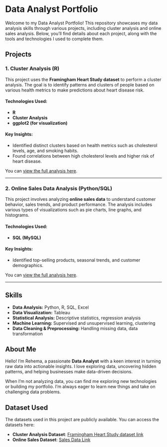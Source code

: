 # Data Analyst Portfolio

Welcome to my Data Analyst Portfolio! This repository showcases my data analysis skills through various projects, including cluster analysis and online sales analysis. Below, you’ll find details about each project, along with the tools and technologies I used to complete them.

## Projects

### 1. **Cluster Analysis (R)**
This project uses the **Framingham Heart Study dataset** to perform a cluster analysis. The goal is to identify patterns and clusters of people based on various health metrics to make predictions about heart disease risk.

#### Technologies Used:
- **R**
- **Cluster Analysis**
- **ggplot2 (for visualization)**

#### Key Insights:
- Identified distinct clusters based on health metrics such as cholesterol levels, age, and smoking habits.
- Found correlations between high cholesterol levels and higher risk of heart disease.

You can [view the full analysis here](https://github.com/Rem598/Analyst-Portfolio/blob/main/cluster-analysis.html).

---

### 2. **Online Sales Data Analysis (Python/SQL)**
This project involves analyzing **online sales data** to understand customer behavior, sales trends, and product performance. The analysis includes various types of visualizations such as pie charts, line graphs, and histograms.

#### Technologies Used:
- **SQL (MySQL)**


#### Key Insights:
- Identified top-selling products, seasonal trends, and customer demographics.


You can [view the full analysis here](https://github.com/Rem598/Analyst-Portfolio/blob/main/online-sales.html).

---

## Skills

- **Data Analysis:** Python, R, SQL, Excel
- **Data Visualization:** Tableau
- **Statistical Analysis:** Descriptive statistics, regression analysis
- **Machine Learning:** Supervised and unsupervised learning, clustering
- **Data Cleaning & Preprocessing:** Handling missing data, data transformation

## About Me

Hello! I’m Rehema, a passionate **Data Analyst** with a keen interest in turning raw data into actionable insights. I love exploring data, uncovering hidden patterns, and helping businesses make data-driven decisions.

When I’m not analyzing data, you can find me exploring new technologies or building my portfolio. I’m always eager to learn new things and take on challenging data problems.



## Dataset Used

The datasets used in this project are publicly available. You can access the datasets here:
- **Cluster Analysis Dataset**: [Framingham Heart Study dataset link](https://www.kaggle.com/datasets/aasheesh200/framingham-heart-study-dataset)
- **Online Sales Dataset**: [Sales Data Link](https://www.kaggle.com/datasets/shreyanshverma27/online-sales-dataset-popular-marketplace-data)

